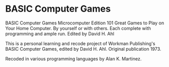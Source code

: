 # BASIC Computer Games

BASIC Computer Games
Microcomputer Edition
101 Great Games to Play on Your Home Computer.
By yourself or with others.  Each complete with
programming and ample run.
Edited by David H. Ahl


This is a personal learning and recode project of Workman Publishing's BASIC Computer Games, edited by David H. Ahl.
Original publication 1973.



Recoded in various programming languages by Alan K. Martinez.
